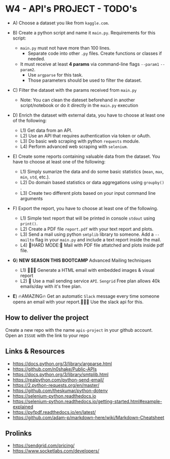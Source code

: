 # W4 - API's PROJECT - TODO's

- A) Choose a dataset you like from `kaggle.com`.
  
- B) Create a python script and name it `main.py`. Requirements for this script:
  - `main.py` must not have more than 100 lines.
    - Separate code into other `.py` files. Create functions or classes if needed.
  - It must receive at least **4 params** via command-line flags `--param1` `--param2`.
    - Use `argparse` for this task.
    - Those parameters should be used to filter the dataset.
  
- C) Filter the dataset with the params received from `main.py`
  - Note: You can clean the dateset beforehand in another script/notebook or do it directly in the `main.py` execution
  
- D) Enrich the dataset with external data, you have to choose at least one of the following:
  - L1) Get data from an API.
  - L2) Use an API that requires authentication via token or oAuth.
  - L3) Do basic web scraping with python `requests` module.
  - L4) Perform advanced web scraping with `selenium`.
  
- E) Create some reports containing valuable data from the dataset. You have to choose at least one of the following:
  - L1) Simply sumarize the data and do some basic statistics \(`mean`, `max`, `min`, `std`, etc.).
  - L2) Do domain based statistics or data aggregations using `groupby()` .
  - L3) Create two different plots based on your input command line arguments
  
- F) Export the report, you have to choose at least one of the following.
  - L1) Simple text report that will be printed in console `stdout` using `print()`.
  - L2) Create a PDF file `report.pdf` with your text report and plots.
  - L3) Send a mail using python `smtplib` library to someone. Add a `--mailto` flag in your `main.py` and include a text report inside the mail.
  - L4) 🚧HARD MODE:🚧 Mail with PDF file attatched and plots inside pdf file.
  
- **G**) **NEW SEASON THIS BOOTCAMP** Advanced Mailing techniques
  - L1) 🚴🏻‍♂️ Generate a HTML email with embedded images & visual report
  - L2) 🚀 Use a mail sending service `API`. `Sengrid` Free plan allows 40k emails/day with it's free plan.
- **E**) 🔥AMAZING🔥 Get an automatic `Slack` message every time someone opens an email with your report.🤷🏼‍♂️ Use the slack api for this.

## How to deliver the project

Create a new repo with the name `apis-project` in your github account. Open an `ISSUE` with the link to your repo

## Links & Resources

- <https://docs.python.org/3/library/argparse.html>
- <https://github.com/n0shake/Public-APIs>
- <https://docs.python.org/3/library/smtplib.html>
- <https://realpython.com/python-send-email/>
- <https://2.python-requests.org/en/master/>
- <https://github.com/theskumar/python-dotenv>
- <https://selenium-python.readthedocs.io>
- <https://selenium-python.readthedocs.io/getting-started.html#example-explained>
- <https://pyfpdf.readthedocs.io/en/latest/>
- <https://github.com/adam-p/markdown-here/wiki/Markdown-Cheatsheet>

## Prolinks

- <https://sendgrid.com/pricing/>
- <https://www.socketlabs.com/developers/>
